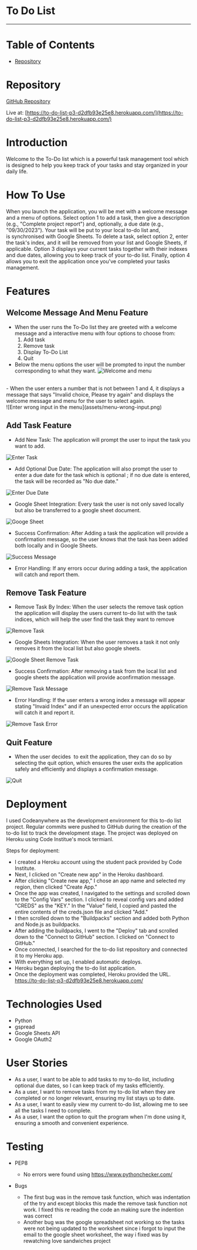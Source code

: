 # To Do List

----

# Table of Contents

- [Repository](#repository)







# Repository 

[GitHub Repository](https://github.com/hypergeek-dev/cipher-forge)

Live at: [https://to-do-list-p3-d2dfb93e25e8.herokuapp.com/](https://to-do-list-p3-d2dfb93e25e8.herokuapp.com/)


# Introduction 
Welcome to the To-Do list which is a powerful task management tool which is  designed to help you keep track of your tasks and stay organized in your daily life.




# How To Use 
When you launch the application, you will be met with a welcome message and a menu of options. Select option 1 to add a task, then give a description (e.g., "Complete project report") and, optionally, a due date (e.g., "09/30/2023"). Your task will be put to your local to-do list and, is synchronised with Google Sheets. To delete a task, select option 2, enter the task's index, and it will be removed from your list and Google Sheets, if applicable. Option 3 displays your current tasks together with their indexes and due dates, allowing you to keep track of your to-do list. Finally, option 4 allows you to exit the application once you've completed your tasks management. 

# Features

## Welcome Message And Menu Feature
- When the user runs the To-Do list they are greeted with a welcome message and a interactive menu with four options to choose from:
    1. Add task
    2. Remove task
    3. Display To-Do List
    4. Quit
- Below the menu options the user will be prompted to input the number corresponding to what they want.
![Welcome and menu](assets/menu.png)
<br>
- When the user enters a number that is not between 1 and 4, it displays a message that says "Invalid choice, Please try again" and displays the welcome message and menu for the user to select again.
<br>
![Enter wrong input in the menu](assets/menu-wrong-input.png)

## Add Task Feature

- Add New Task: The application  will prompt the user to input the task you want to add.

![Enter Task](assets/add-task.png)

- Add Optional Due Date: The application will also prompt the user to enter a due date for the task which is optional ; if no due date is entered, the task will be recorded as "No due date."

![Enter Due Date ](assets/due-date.png)

- Google Sheet Integration: Every task the user is not only saved locally but also be transferred to a google sheet document.

![Googe Sheet ](assets/google-sheet-add-task.png)

- Success Confirmation: After Adding a task the application will provide a confirmation message, so the user knows that the task has been added both locally and in Google Sheets.

![Success Message](assets/add-task-success.png)

- Error Handling: If any errors occur during adding a task, the application will catch and report them.


## Remove Task Feature

- Remove Task By Index: When the user selects the remove task option the application will display the users current to-do list with the task indices, which will help the user find the task they want to remove

![Remove Task](assets/remove-task.png)

- Google Sheets Integration: When the user removes a task it not only removes it from the local list but also google sheets.

![Google Sheet Remove Task](assets/google-sheet-remove.png)

- Success Confirmation: After removing a task from the local list and google sheets the application will provide aconfirmation message.

![Remove Task Message](assets/remove-task-message.png)

- Error Handling: If the user enters a wrong index a message will appear stating "Invaid Index" and if an unexpected error occurs the application will catch it and report it.

![Remove Task Error](assets/remove-error.png)

## Quit Feature

- When the user decides  to exit the application, they can do so by selecting the quit option, which ensures the user exits the application safely and efficiently and displays a confirmation message.

![Quit](assets/quit.png)















# Deployment 
I used Codeanywhere as the development environment for this to-do list project.  Regular commits were pushed to GitHub during the creation of the to-do list to track the development stage. The project was deployed on Heroku using Code Institue's mock termianl.

Steps for deployment:
- I created a Heroku account using the student pack provided by Code Institute.
- Next, I clicked on "Create new app" in the Heroku dashboard.
- After clicking "Create new app," I chose an app name and selected my region, then clicked "Create App."
- Once the app was created, I navigated to the settings and scrolled down to the "Config Vars" section. I clicked to reveal config vars and added "CREDS" as the "KEY." In the "Value" field, I copied and pasted the entire contents of the creds.json file and clicked "Add."
- I then scrolled down to the "Buildpacks" section and added both Python and Node.js as buildpacks.
- After adding the buildpacks, I went to the "Deploy" tab and scrolled down to the "Connect to GitHub" section. I clicked on "Connect to GitHub."
- Once connected, I searched for the to-do list repository and connected it to my Heroku app.
- With everything set up, I enabled automatic deploys.
- Heroku began deploying the to-do list application.
- Once the deployment was completed, Heroku provided the URL.
https://to-do-list-p3-d2dfb93e25e8.herokuapp.com/


# Technologies Used

- Python
- gspread
- Google Sheets API
- Google OAuth2

# User Stories

- As a user, I want to be able to add tasks to my to-do list, including optional due dates, so I can keep track of my tasks efficiently.
- As a user, I want to remove tasks from my to-do list when they are completed or no longer relevant, ensuring my list stays up to date.
- As a user, I want to easily view my current to-do list, allowing me to see all the tasks I need to complete.
- As a user, I want the option to quit the program when I'm done using it, ensuring a smooth and convenient experience.


# Testing

- PEP8 
    - No errors were found using  https://www.pythonchecker.com/

- Bugs 
    - The first bug was in the remove task function, which was indentation of the try and except blocks this made the remove task function not work. I fixed this re reading the code an making sure the indention was correct
    - Another bug was the google spreadsheet not working so the tasks were not being updated to the worksheet since i forgot to input the email to the google sheet worksheet, the way i fixed was by rewatching love sandwiches project 



